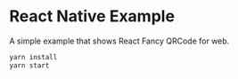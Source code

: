 # React Native Example

A simple example that shows React Fancy QRCode for web.

```bash
yarn install
yarn start
```
